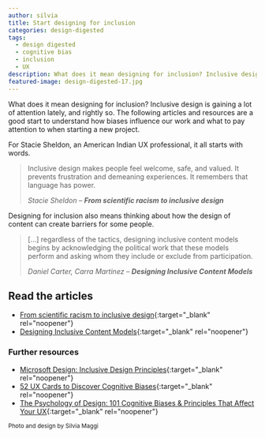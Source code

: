 ```yaml
---
author: silvia
title: Start designing for inclusion
categories: design-digested
tags:
  - design digested
  - cognitive bias
  - inclusion
  - UX
description: What does it mean designing for inclusion? Inclusive design is gaining a lot of attention lately, and rightly so. Articles and resources to start.
featured-image: design-digested-17.jpg
---
```

What does it mean designing for inclusion? Inclusive design is gaining a lot of attention lately, and rightly so. The following articles and resources are a good start to understand how biases influence our work and what to pay attention to when starting a new project.

<!--more-->

For Stacie Sheldon, an American Indian UX professional, it all starts with words.

> Inclusive design makes people feel welcome, safe, and valued. It prevents frustration and demeaning experiences. It remembers that language has power.
>
> <cite>Stacie Sheldon – <strong>From scientific racism to inclusive design</strong></cite>

Designing for inclusion also means thinking about how the design of content can create barriers for some people.

> […] regardless of the tactics, designing inclusive content models begins by acknowledging the political work that these models perform and asking whom they include or exclude from participation.
>
> <cite>Daniel Carter, Carra Martinez – <strong>Designing Inclusive Content Models</strong></cite>

## Read the articles

* [From scientific racism to inclusive design](https://uxdesign.cc/from-scientific-racism-to-inclusive-design-c8b43a4b757d){:target="_blank" rel="noopener"}
* [Designing Inclusive Content Models](https://alistapart.com/article/designing-inclusive-content-models/){:target="_blank" rel="noopener"}

### Further resources

* [Microsoft Design: Inclusive Design Principles](https://www.microsoft.com/design/inclusive/){:target="_blank" rel="noopener"}
* [52 UX Cards to Discover Cognitive Biases](https://stephaniewalter.design/blog/52-ux-cards-to-discover-cognitive-biases/){:target="_blank" rel="noopener"}
* [The Psychology of Design: 101 Cognitive Biases & Principles That Affect Your UX](https://growth.design/psychology/){:target="_blank" rel="noopener"}

<small>Photo and design by Silvia Maggi</small>
